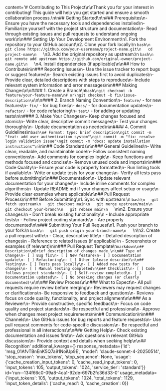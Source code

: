 content='# Contributing to This Project\n\nThank you for your interest in contributing! This guide will help you get started and ensure a smooth collaboration process.\n\n## Getting Started\n\n### Prerequisites\n- Ensure you have the necessary tools and dependencies installed\n- Familiarize yourself with the project structure and documentation\n- Read through existing issues and pull requests to understand ongoing work\n\n### Setting Up Your Development Environment\n1. Fork the repository to your GitHub account\n2. Clone your fork locally:\n   ```bash\n   git clone https://github.com/your-username/project-name.git\n   cd project-name\n   ```\n3. Add the original repository as upstream:\n   ```bash\n   git remote add upstream https://github.com/original-owner/project-name.git\n   ```\n4. Install dependencies (if applicable)\n\n## How to Contribute\n\n### Reporting Issues\n- Use the issue tracker to report bugs or suggest features\n- Search existing issues first to avoid duplicates\n- Provide clear, detailed descriptions with steps to reproduce\n- Include relevant system information and error messages\n\n### Making Changes\n\n#### 1. Create a Branch\n```bash\ngit checkout -b feature/your-feature-name\n# or\ngit checkout -b fix/issue-description\n```\n\n#### 2. Branch Naming Convention\n- `feature/` - for new features\n- `fix/` - for bug fixes\n- `docs/` - for documentation updates\n- `refactor/` - for code refactoring\n- `test/` - for adding or updating tests\n\n#### 3. Make Your Changes\n- Keep changes focused and atomic\n- Write clear, descriptive commit messages\n- Test your changes thoroughly\n- Update documentation as needed\n\n#### 4. Commit Guidelines\n```bash\n# Format: type: brief description\ngit commit -m "feat: add user authentication system"\ngit commit -m "fix: resolve login validation issue"\ngit commit -m "docs: update installation instructions"\n```\n\n## Code Standards\n\n### General Guidelines\n- Write clean, readable, and maintainable code\n- Follow consistent naming conventions\n- Add comments for complex logic\n- Keep functions and methods focused and concise\n- Remove unused code and imports\n\n### Code Quality\n- Ensure your code is properly formatted\n- Run linting tools if available\n- Write or update tests for your changes\n- Verify all tests pass before submitting\n\n### Documentation\n- Update relevant documentation for your changes\n- Include inline comments for complex algorithms\n- Update README.md if your changes affect setup or usage\n- Provide clear examples where applicable\n\n## Pull Request Process\n\n### Before Submitting\n1. Sync with upstream:\n   ```bash\n   git fetch upstream\n   git checkout main\n   git merge upstream/main\n   git checkout your-branch\n   git rebase main\n   ```\n\n2. Ensure your changes:\n   - Don\'t break existing functionality\n   - Include appropriate tests\n   - Follow project coding standards\n   - Are properly documented\n\n### Submitting Your Pull Request\n1. Push your branch to your fork:\n   ```bash\n   git push origin your-branch-name\n   ```\n\n2. Create a pull request with:\n   - Clear, descriptive title\n   - Detailed description of changes\n   - Reference to related issues (if applicable)\n   - Screenshots or examples (if relevant)\n\n### Pull Request Template\n```markdown\n## Description\nBrief description of changes made.\n\n## Type of Change\n- [ ] Bug fix\n- [ ] New feature\n- [ ] Documentation update\n- [ ] Refactoring\n- [ ] Other (please describe)\n\n## Testing\n- [ ] Tests pass locally\n- [ ] Added new tests for changes\n- [ ] Manual testing completed\n\n## Checklist\n- [ ] Code follows project standards\n- [ ] Self-review completed\n- [ ] Documentation updated\n- [ ] No breaking changes (or clearly documented)\n```\n\n## Review Process\n\n### What to Expect\n- All pull requests require review before merging\n- Reviewers may request changes or clarifications\n- Be responsive to feedback and questions\n- Reviews focus on code quality, functionality, and project alignment\n\n### As a Reviewer\n- Provide constructive, specific feedback\n- Focus on code quality and project standards\n- Be respectful and professional\n- Approve when changes meet project requirements\n\n## Communication\n\n### Channels\n- Use GitHub issues for bug reports and feature requests\n- Use pull request comments for code-specific discussions\n- Be respectful and professional in all interactions\n\n### Getting Help\n- Check existing documentation and issues first\n- Ask questions in relevant GitHub discussions\n- Provide context and details when seeking help\n\n## Recognition' additional_kwargs={} response_metadata={'id': 'msg_01AfvTBnEnK5Q7a91NoiUp9E', 'model': 'claude-sonnet-4-20250514', 'stop_reason': 'max_tokens', 'stop_sequence': None, 'usage': {'cache_creation_input_tokens': 0, 'cache_read_input_tokens': 0, 'input_tokens': 105, 'output_tokens': 1024, 'service_tier': 'standard'}} id='run--134f66c0-09a8-4ca1-92de-697b2fc36d33-0' usage_metadata={'input_tokens': 105, 'output_tokens': 1024, 'total_tokens': 1129, 'input_token_details': {'cache_read': 0, 'cache_creation': 0}}